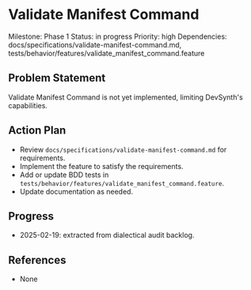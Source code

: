 # Validate Manifest Command
Milestone: Phase 1
Status: in progress
Priority: high
Dependencies: docs/specifications/validate-manifest-command.md, tests/behavior/features/validate_manifest_command.feature

## Problem Statement
Validate Manifest Command is not yet implemented, limiting DevSynth's capabilities.


## Action Plan
- Review `docs/specifications/validate-manifest-command.md` for requirements.
- Implement the feature to satisfy the requirements.
- Add or update BDD tests in `tests/behavior/features/validate_manifest_command.feature`.
- Update documentation as needed.

## Progress
- 2025-02-19: extracted from dialectical audit backlog.

## References
- None
